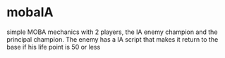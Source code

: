 # mobaIA
simple MOBA mechanics with 2 players, the IA enemy champion and the principal champion. The enemy has a IA script that  makes it return to the base if his life point is 50 or less

